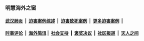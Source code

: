 
### 明慧海外之窗

####  [武汉肺炎](indexes/365.md?t=03260801) &nbsp;|&nbsp;  [迫害案例综述](indexes/328.md?t=03260801) &nbsp;|&nbsp; [迫害致死案例](indexes/277.md?t=03260801)  &nbsp;|&nbsp; [更多迫害案例](indexes/81.md?t=03260801)  &nbsp;|&nbsp; 
####  [时事评论](indexes/19.md?t=03260801) &nbsp;|&nbsp; [海外简讯](indexes/245.md?t=03260801)&nbsp;|&nbsp;  [社会支持](indexes/140.md?t=03260801) &nbsp;|&nbsp; [褒奖决议](indexes/282.md?t=03260801) &nbsp;|&nbsp; [社区报道](indexes/91.md?t=03260801)  &nbsp;|&nbsp; [天人之间](indexes/78.md?t=03260801) 

